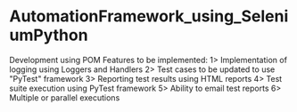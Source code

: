 # AutomationFramework_using_SeleniumPython
Development using POM
Features to be implemented:
1> Implementation of logging using Loggers and Handlers
2> Test cases to be updated to use "PyTest" framework
3> Reporting test results using HTML reports
4> Test suite execution using PyTest framework
5> Ability to email test reports
6> Multiple or parallel executions
